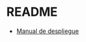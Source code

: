 # README #

* [Manual de despliegue](https://github.com/tomasnama/TestADFBC/blob/master/Manual.pdf)
